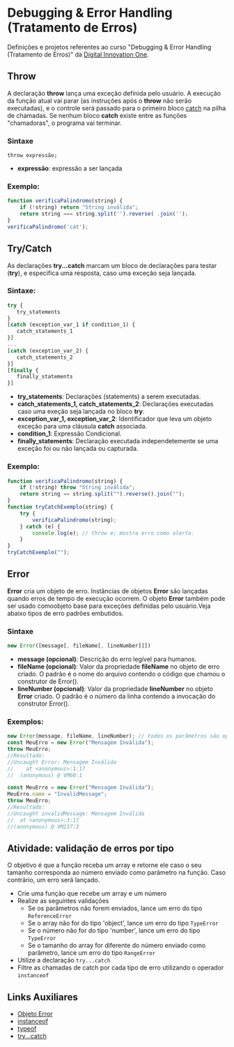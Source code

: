 # Debugging & Error Handling (Tratamento de Erros)

Definições e projetos referentes ao curso "Debugging & Error Handling (Tratamento de Erros)" da [Digital Innovation One](https://digitalinnovation.one/).

## Throw

A declaração **throw** lança uma exceção definida pelo usuário. A execução da função atual vai parar (as instruções após o **throw** não serão executadas), e o controle será passado para o primeiro bloco [catch](https://developer.mozilla.org/pt-BR/docs/Web/JavaScript/Reference/Statements/try...catch) na pilha de chamadas. Se nenhum bloco **catch** existe entre as funções "chamadoras", o programa vai terminar.

### Sintaxe

```javascrip
throw expressão;
```

-   **expressão**: expressão a ser lançada

### Exemplo:

```javascript
function verificaPalindromo(string) {
    if (!string) return "String inválida";
    return string === string.split('').reverse( .join('');
}
verificaPalindromo('cat');
```
## Try/Catch
As declarações **try...catch** marcam um bloco de declarações para testar (**try**), e especifica uma resposta, caso uma exceção seja lançada.
### Sintaxe:
```javascript
try {
   try_statements
}
[catch (exception_var_1 if condition_1) {
   catch_statements_1
}]
...
[catch (exception_var_2) {
   catch_statements_2
}]
[finally {
   finally_statements
}]
```
-   **try_statements**: Declarações (statements) a serem executadas.
-   **catch_statements_1, catch_statements_2**: Declarações executadas caso uma exeção seja lançada no bloco **try**.
-   **exception_var_1, exception_var_2**: Identificador que leva um objeto exceção para uma cláusula **catch** associada.
-   **condition_1**: Expressão Condicional.
-   **finally_statements**: Declaração executada independetemente se uma exceção foi ou não lançada ou capturada.
### Exemplo:
```javascript
function verificaPalindromo(string) {
    if (!string) throw "String inválida";
    return string == string.split("").reverse().join("");
}
function tryCatchExemplo(string) {
    try {
        verificaPalindromo(string);
    } catch (e) {
        console.log(e); // throw e; mostra erro como alerta.
    }
}
tryCatchExemplo("");
```
## Error
**Error** cria um objeto de erro. Instâncias de objetos **Error** são lançadas quando erros de tempo de execução ocorrem. O objeto **Error** também pode ser usado comoobjeto base para exceções definidas pelo usuário.Veja abaixo tipos de erro padrões embutidos.
### Sintaxe
```javascript
new Error([message[, fileName[, lineNumber]]])
```
-   **message (opcional)**: Descrição do erro legível para humanos.
-   **fileName (opcional)**: Valor da propriedade **fileName** no objeto de erro criado. O padrão é o nome do arquivo contendo o código que chamou o construtor de Error().
-   **lineNumber (opcional)**: Valor da propriedade **lineNumber** no objeto **Error** criado. O padrão é o número da linha contendo a invocação do construtor Error().
### Exemplos:
```javascript
new Error(message, fileName, lineNumber); // todos os parâmetros são opcionais
const MeuErro = new Error("Mensagem Inválida");
throw MeuErro;
//Resultado:
//Uncaught Error: Mensagem Inválida
//    at <anonymous>:1:17
//  (anonymous) @ VM60:1
```
```javascript
const MeuErro = new Error("Mensagem Inválida");
MeuErro.name = "InvalidMessage";
throw MeuErro;
//Resultado:
//Uncaught invalidMessage: Mensagem Inválida
//  at <anonymous>:3:17
//(anonymous) @ VM237:3
```

## Atividade: validação de erros por tipo

O objetivo é que a função receba um array e retorne ele caso o seu tamanho corresponda ao número enviado como parâmetro na função. Caso contrário, um erro será lançado.

- Crie uma função que recebe um array e um número
- Realize as seguintes validações
  - Se os parâmetros não forem enviados, lance um erro do tipo `ReferenceError`
  - Se o array não for do tipo 'object', lance um erro do tipo `TypeError`
  - Se o número não for do tipo 'number', lance um erro do tipo `TypeError`
  - Se o tamanho do array for diferente do número enviado como parâmetro, lance um erro do tipo `RangeError`
- Utilize a declaração `try...catch`
- Filtre as chamadas de catch por cada tipo de erro utilizando o operador `instanceof`

## Links Auxiliares

- [Objeto Error](https://developer.mozilla.org/pt-BR/docs/Web/JavaScript/Reference/Global_Objects/Error)
- [instanceof](https://developer.mozilla.org/pt-BR/docs/Web/JavaScript/Reference/Operators/instanceof)
- [typeof](https://developer.mozilla.org/pt-BR/docs/Web/JavaScript/Reference/Operators/typeof)
- [try...catch](https://developer.mozilla.org/pt-BR/docs/Web/JavaScript/Reference/Statements/try...catch)